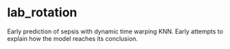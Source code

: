 # lab_rotation

Early prediction of sepsis with dynamic time warping KNN.
Early attempts to explain how the model reaches its conclusion.
